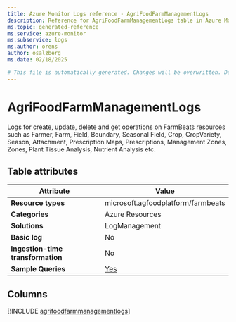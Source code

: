 ```yaml
---
title: Azure Monitor Logs reference - AgriFoodFarmManagementLogs
description: Reference for AgriFoodFarmManagementLogs table in Azure Monitor Logs.
ms.topic: generated-reference
ms.service: azure-monitor
ms.subservice: logs
ms.author: orens
author: osalzberg
ms.date: 02/18/2025

# This file is automatically generated. Changes will be overwritten. Do not change this file directly.
---
```


# AgriFoodFarmManagementLogs

Logs for create, update, delete and get operations on FarmBeats resources such as Farmer, Farm, Field, Boundary, Seasonal Field, Crop, CropVariety, Season, Attachment, Prescription Maps, Prescriptions, Management Zones, Zones, Plant Tissue Analysis, Nutrient Analysis etc.


## Table attributes

|Attribute|Value|
|---|---|
|**Resource types**|microsoft.agfoodplatform/farmbeats|
|**Categories**|Azure Resources|
|**Solutions**| LogManagement|
|**Basic log**|No|
|**Ingestion-time transformation**|No|
|**Sample Queries**|[Yes](/azure/azure-monitor/reference/queries/agrifoodfarmmanagementlogs)|



## Columns
  
[!INCLUDE [agrifoodfarmmanagementlogs](~/reusable-content/ce-skilling/azure/includes/azure-monitor/reference/tables/agrifoodfarmmanagementlogs-include.md)]
